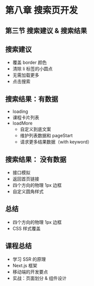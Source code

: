 # 第八章 搜索页开发

## 第三节 搜索建议 & 搜索结果

## 搜索建议

- 覆盖 border 颜色
- 清除 li 标签的小圆点
- 无需加载更多
- 点击搜索

## 搜索结果：有数据

- loading
- 课程卡片列表
- loadMore
  - 自定义到底文案
  - 维护列表数据和 pageStart
  - 请求更多结果数据（with keyword）

## 搜索结果： 没有数据

- 接口模拟
- 返回首页链接
- 四个方向的物理 1px 边框
- 自定义圆角样式

## 总结

- 四个方向的物理 1px 边框
- CSS 样式覆盖

## 课程总结

- 学习 SSR 的原理
- Next.js 框架
- 移动端的开发要点
- 实战：页面划分 & 组件设计
